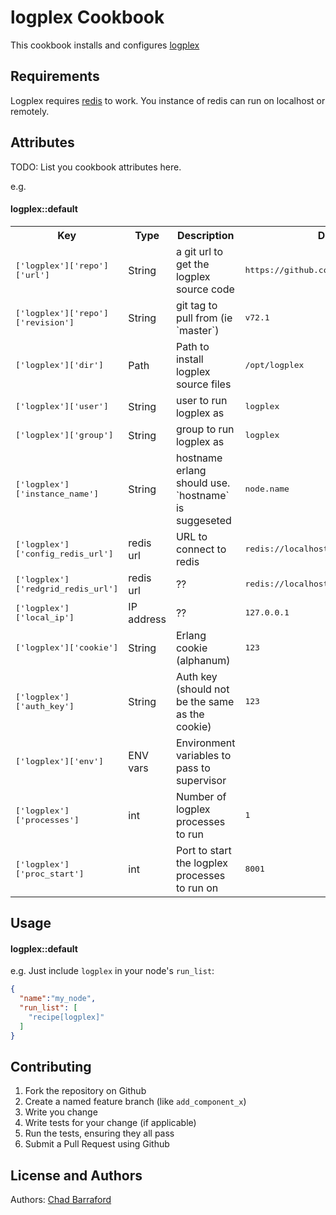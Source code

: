 logplex Cookbook
================
This cookbook installs and configures [logplex](https://github.com/heroku/logplex)

Requirements
------------
Logplex requires [redis](http://redis.io/) to work. You instance of redis can run on localhost or remotely.

Attributes
----------
TODO: List you cookbook attributes here.

e.g.
#### logplex::default
<table>
  <tr>
    <th>Key</th>
    <th>Type</th>
    <th>Description</th>
    <th>Default</th>
  </tr>
  <tr>
    <td><tt>['logplex']['repo']['url']</tt></td>
    <td>String</td>
    <td>a git url to get the logplex source code</td>
    <td><tt>https://github.com/heroku/logplex.git</tt></td>
  </tr>
  <tr>
    <td><tt>['logplex']['repo']['revision']</tt></td>
    <td>String</td>
    <td>git tag to pull from (ie `master`)</td>
    <td><tt>v72.1</tt></td>
  </tr>
  <tr>
    <td><tt>['logplex']['dir']</tt></td>
    <td>Path</td>
    <td>Path to install logplex source files</td>
    <td><tt>/opt/logplex</tt></td>
  </tr>
  <tr>
    <td><tt>['logplex']['user']</tt></td>
    <td>String</td>
    <td>user to run logplex as</td>
    <td><tt>logplex</tt></td>
  </tr>
  <tr>
    <td><tt>['logplex']['group']</tt></td>
    <td>String</td>
    <td>group to run logplex as</td>
    <td><tt>logplex</tt></td>
  </tr>
  <tr>
    <td><tt>['logplex']['instance_name']</tt></td>
    <td>String</td>
    <td>hostname erlang should use. `hostname` is suggeseted</td>
    <td><tt>node.name</tt></td>
  </tr>
  <tr>
    <td><tt>['logplex']['config_redis_url']</tt></td>
    <td>redis url</td>
    <td>URL to connect to redis</td>
    <td><tt>redis://localhost:6379</tt></td>
  </tr>
  <tr>
    <td><tt>['logplex']['redgrid_redis_url']</tt></td>
    <td>redis url</td>
    <td>??</td>
    <td><tt>redis://localhost:6379</tt></td>
  </tr>
  <tr>
    <td><tt>['logplex']['local_ip']</tt></td>
    <td>IP address</td>
    <td>??</td>
    <td><tt>127.0.0.1</tt></td>
  </tr>
  <tr>
    <td><tt>['logplex']['cookie']</tt></td>
    <td>String</td>
    <td>Erlang cookie (alphanum)</td>
    <td><tt>123</tt></td>
  </tr>
  <tr>
    <td><tt>['logplex']['auth_key']</tt></td>
    <td>String</td>
    <td>Auth key (should not be the same as the cookie)</td>
    <td><tt>123</tt></td>
  </tr>
  <tr>
    <td><tt>['logplex']['env']</tt></td>
    <td>ENV vars</td>
    <td>Environment variables to pass to supervisor</td>
    <td><tt></tt></td>
  </tr>
  <tr>
    <td><tt>['logplex']['processes']</tt></td>
    <td>int</td>
    <td>Number of logplex processes to run</td>
    <td><tt>1</tt></td>
  </tr>
  <tr>
    <td><tt>['logplex']['proc_start']</tt></td>
    <td>int</td>
    <td>Port to start the logplex processes to run on</td>
    <td><tt>8001</tt></td>
  </tr>
</table>

Usage
-----
#### logplex::default

e.g.
Just include `logplex` in your node's `run_list`:

```json
{
  "name":"my_node",
  "run_list": [
    "recipe[logplex]"
  ]
}
```

Contributing
------------
1. Fork the repository on Github
2. Create a named feature branch (like `add_component_x`)
3. Write you change
4. Write tests for your change (if applicable)
5. Run the tests, ensuring they all pass
6. Submit a Pull Request using Github

License and Authors
-------------------
Authors: [Chad Barraford](https://github.com/CBarraford)
